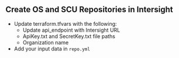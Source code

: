 ## Create OS and SCU Repositories in Intersight

- Update terraform.tfvars with the following:
    - Update api_endpoint with Intersight URL
    - ApiKey.txt and SecretKey.txt file paths
    - Organization name
- Add your input data in `repo.yml`
